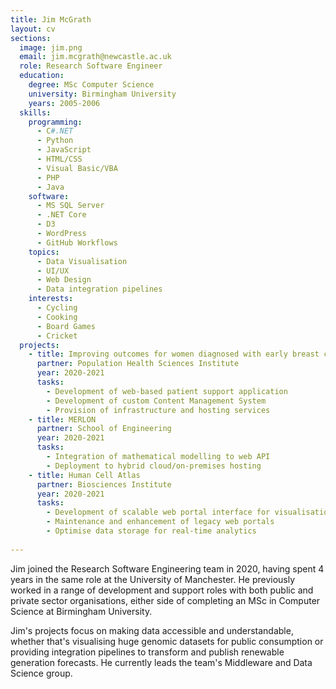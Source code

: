 ```yaml
---
title: Jim McGrath
layout: cv
sections:
  image: jim.png
  email: jim.mcgrath@newcastle.ac.uk
  role: Research Software Engineer
  education:
    degree: MSc Computer Science
    university: Birmingham University
    years: 2005-2006
  skills:
    programming:
      - C#.NET
      - Python
      - JavaScript
      - HTML/CSS
      - Visual Basic/VBA
      - PHP
      - Java
    software:
      - MS SQL Server
      - .NET Core
      - D3
      - WordPress
      - GitHub Workflows
    topics:
      - Data Visualisation
      - UI/UX
      - Web Design
      - Data integration pipelines
    interests:
      - Cycling
      - Cooking
      - Board Games
      - Cricket
  projects:
    - title: Improving outcomes for women diagnosed with early breast cancer through adherence to adjuvant endocrine therapy (SWEET)
      partner: Population Health Sciences Institute
      year: 2020-2021
      tasks:
        - Development of web-based patient support application
        - Development of custom Content Management System
        - Provision of infrastructure and hosting services
    - title: MERLON
      partner: School of Engineering
      year: 2020-2021
      tasks:
        - Integration of mathematical modelling to web API
        - Deployment to hybrid cloud/on-premises hosting
    - title: Human Cell Atlas
      partner: Biosciences Institute
      year: 2020-2021
      tasks:
        - Development of scalable web portal interface for visualisation of large 'multi-omics' datasets
        - Maintenance and enhancement of legacy web portals
        - Optimise data storage for real-time analytics
        
---
```

Jim joined the Research Software Engineering team in 2020, having spent 4 years in the same role at the University of Manchester. He previously worked in a range of development and support roles with both public and private sector organisations, either side of completing an MSc in Computer Science at Birmingham University. 

Jim's projects focus on making data accessible and understandable, whether that's visualising huge genomic datasets for public consumption or providing integration pipelines to transform and publish renewable generation forecasts. He currently leads the team's Middleware and Data Science group.

